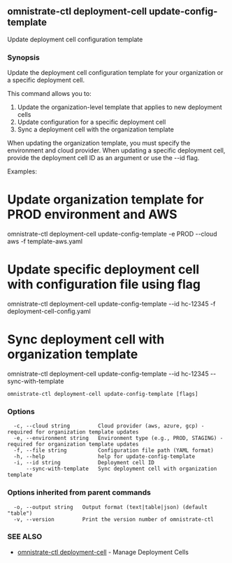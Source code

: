 ## omnistrate-ctl deployment-cell update-config-template

Update deployment cell configuration template

### Synopsis

Update the deployment cell configuration template for your organization or a specific deployment cell.

This command allows you to:
1. Update the organization-level template that applies to new deployment cells
2. Update configuration for a specific deployment cell
3. Sync a deployment cell with the organization template

When updating the organization template, you must specify the environment and cloud provider.
When updating a specific deployment cell, provide the deployment cell ID as an argument or use the --id flag.

Examples:
  # Update organization template for PROD environment and AWS
  omnistrate-ctl deployment-cell update-config-template -e PROD --cloud aws -f template-aws.yaml

  # Update specific deployment cell with configuration file using flag
  omnistrate-ctl deployment-cell update-config-template --id hc-12345 -f deployment-cell-config.yaml

  # Sync deployment cell with organization template
  omnistrate-ctl deployment-cell update-config-template --id hc-12345 --sync-with-template

```
omnistrate-ctl deployment-cell update-config-template [flags]
```

### Options

```
  -c, --cloud string         Cloud provider (aws, azure, gcp) - required for organization template updates
  -e, --environment string   Environment type (e.g., PROD, STAGING) - required for organization template updates
  -f, --file string          Configuration file path (YAML format)
  -h, --help                 help for update-config-template
  -i, --id string            Deployment cell ID
      --sync-with-template   Sync deployment cell with organization template
```

### Options inherited from parent commands

```
  -o, --output string   Output format (text|table|json) (default "table")
  -v, --version         Print the version number of omnistrate-ctl
```

### SEE ALSO

* [omnistrate-ctl deployment-cell](omnistrate-ctl_deployment-cell.md)	 - Manage Deployment Cells

